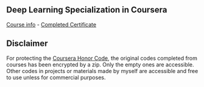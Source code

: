 ## Deep Learning Specialization in Coursera

[Course info](https://www.coursera.org/specializations/deep-learning) - [Completed Certificate](https://coursera.org/share/abc61dac528421125ff136a59a66d7fd)


## Disclaimer

For protecting the [Coursera Honor Code](https://www.coursera.support/s/article/209818863-Coursera-Honor-Code?language=en_US#-5), the original codes completed from courses has been encrypted by a zip. Only the empty ones are accessible. Other codes in projects or materials made by myself are accessible and free to use unless for commercial purposes.
